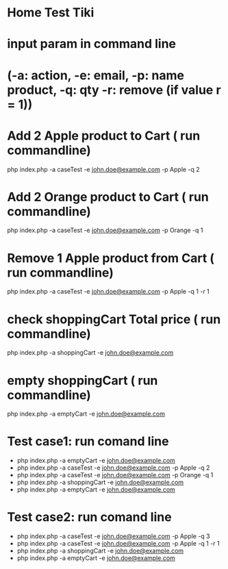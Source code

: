 # Home Test Tiki
# input param in command line
# (-a: action, -e: email, -p: name product, -q: qty -r: remove (if value r = 1))

# Add 2 Apple product to Cart ( run commandline)
php index.php -a caseTest -e john.doe@example.com -p Apple -q 2

# Add 2 Orange product to Cart ( run commandline)
php index.php -a caseTest -e john.doe@example.com -p Orange -q 1

# Remove 1 Apple product from Cart ( run commandline)
php index.php -a caseTest -e john.doe@example.com -p Apple -q 1 -r 1

# check shoppingCart Total price ( run commandline)
php index.php -a shoppingCart -e john.doe@example.com

# empty shoppingCart ( run commandline)
php index.php -a emptyCart -e john.doe@example.com

# Test case1: run comand line
- php index.php -a emptyCart -e john.doe@example.com
- php index.php -a caseTest -e john.doe@example.com -p Apple -q 2
- php index.php -a caseTest -e john.doe@example.com -p Orange -q 1
- php index.php -a shoppingCart -e john.doe@example.com
- php index.php -a emptyCart -e john.doe@example.com

# Test case2: run comand line
- php index.php -a caseTest -e john.doe@example.com -p Apple -q 3
- php index.php -a caseTest -e john.doe@example.com -p Apple -q 1 -r 1
- php index.php -a shoppingCart -e john.doe@example.com
- php index.php -a emptyCart -e john.doe@example.com
